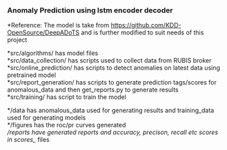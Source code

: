 ### Anomaly Prediction using lstm encoder decoder

*Reference: The model is take from https://github.com/KDD-OpenSource/DeepADoTS and is further modified to suit needs of this project  

*src/algorithms/ has model files  
*src/data_collection/ has scripts used to collect data from RUBIS broker  
*src/online_prediction/ has scripts to detect anomalies on latest data using pretrained model  
*src/report_generation/ has scripts to generate prediction tags/scores for anomalous_data and then get_reports.py to generate results  
*src/training/ has script to train the model  


*/data has anomalous_data used for generating results and training_data used for generating models  
*/figures has the roc/pr curves generated  
*/reports have generated reports and accuracy, precison, recall etc scores in scores_* files  
